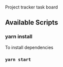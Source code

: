 Project tracker task board

## Available Scripts

### yarn install
To install dependencies

### `yarn start`


